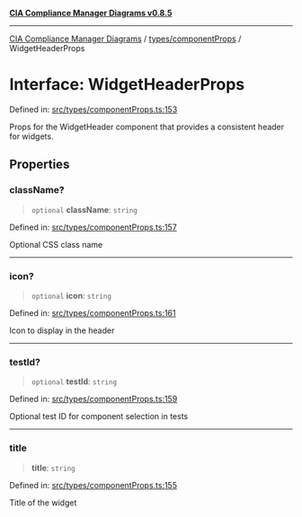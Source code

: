 [**CIA Compliance Manager Diagrams v0.8.5**](../../../README.md)

***

[CIA Compliance Manager Diagrams](../../../modules.md) / [types/componentProps](../README.md) / WidgetHeaderProps

# Interface: WidgetHeaderProps

Defined in: [src/types/componentProps.ts:153](https://github.com/Hack23/cia-compliance-manager/blob/3ae0301247f765ba03c8c0fe645db4718bb8af76/src/types/componentProps.ts#L153)

Props for the WidgetHeader component that provides a consistent header for widgets.

## Properties

### className?

> `optional` **className**: `string`

Defined in: [src/types/componentProps.ts:157](https://github.com/Hack23/cia-compliance-manager/blob/3ae0301247f765ba03c8c0fe645db4718bb8af76/src/types/componentProps.ts#L157)

Optional CSS class name

***

### icon?

> `optional` **icon**: `string`

Defined in: [src/types/componentProps.ts:161](https://github.com/Hack23/cia-compliance-manager/blob/3ae0301247f765ba03c8c0fe645db4718bb8af76/src/types/componentProps.ts#L161)

Icon to display in the header

***

### testId?

> `optional` **testId**: `string`

Defined in: [src/types/componentProps.ts:159](https://github.com/Hack23/cia-compliance-manager/blob/3ae0301247f765ba03c8c0fe645db4718bb8af76/src/types/componentProps.ts#L159)

Optional test ID for component selection in tests

***

### title

> **title**: `string`

Defined in: [src/types/componentProps.ts:155](https://github.com/Hack23/cia-compliance-manager/blob/3ae0301247f765ba03c8c0fe645db4718bb8af76/src/types/componentProps.ts#L155)

Title of the widget

